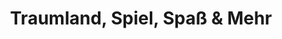 ---
title: "Traumland, Spiel, Spaß & Mehr"
url: /uetersen/traumland-spiel-spass-und-mehr/
shop: Spielzeug
---